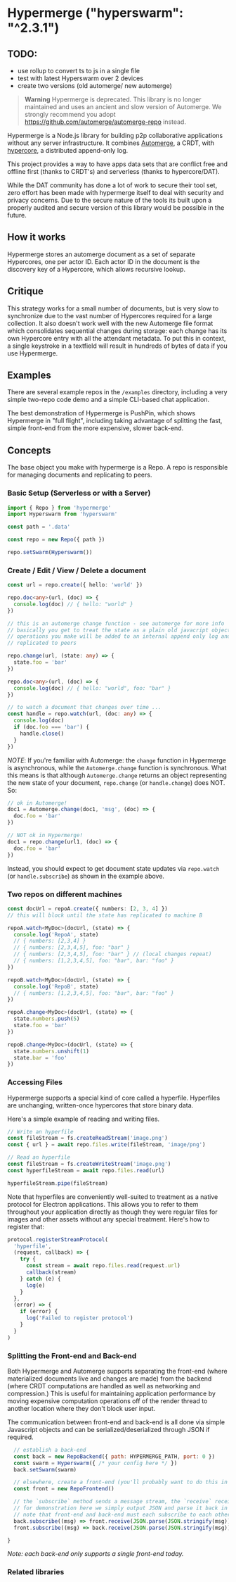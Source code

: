 # Hypermerge ("hyperswarm": "^2.3.1")

## TODO:
- use rollup to convert ts to js in a single file
- test with latest Hyperswarm over 2 devices
- create two versions (old automerge/ new automerge)
  

> **Warning**
> Hypermerge is deprecated.
> This library is no longer maintained and uses an ancient and slow version of Automerge.
> We strongly recommend you adopt https://github.com/automerge/automerge-repo instead.

Hypermerge is a Node.js library for building p2p collaborative applications
without any server infrastructure. It combines [Automerge](https://github.com/automerge/automerge), 
a CRDT, with [hypercore](https://github.com/mafintosh/hypercore), a distributed append-only log.

This project provides a way to have apps data sets that are
conflict free and offline first (thanks to CRDT's) and serverless (thanks to
hypercore/DAT).

While the DAT community has done a lot of work to secure their tool set, zero
effort has been made with hypermerge itself to deal with security and privacy
concerns. Due to the secure nature of the tools its built upon a properly
audited and secure version of this library would be possible in the future.

## How it works

Hypermerge stores an automerge document as a set of separate Hypercores, one per actor ID. Each
actor ID in the document is the discovery key of a Hypercore, which allows recursive lookup.

## Critique

This strategy works for a small number of documents, but is very slow to synchronize due 
to the vast number of Hypercores required for a large collection. It also doesn't work well with
the new Automerge file format which consolidates sequential changes during storage: each change
has its own Hypercore entry with all the attendant metadata. To put this in context, a single
keystroke in a textfield will result in hundreds of bytes of data if you use Hypermerge.

## Examples

There are several example repos in the `/examples` directory, including a very simple two-repo 
code demo and a simple CLI-based chat application.

The best demonstration of Hypermerge is PushPin, which shows Hypermerge in "full flight", including 
taking advantage of splitting the fast, simple front-end from the more expensive, slower back-end. 

## Concepts

The base object you make with hypermerge is a Repo. A repo is responsible for
managing documents and replicating to peers.

### Basic Setup (Serverless or with a Server)

```ts
import { Repo } from 'hypermerge'
import Hyperswarm from 'hyperswarm'

const path = '.data'

const repo = new Repo({ path })

repo.setSwarm(Hyperswarm())
```

### Create / Edit / View / Delete a document

```ts
const url = repo.create({ hello: 'world' })

repo.doc<any>(url, (doc) => {
  console.log(doc) // { hello: "world" }
})

// this is an automerge change function - see automerge for more info
// basically you get to treat the state as a plain old javacript object
// operations you make will be added to an internal append only log and
// replicated to peers

repo.change(url, (state: any) => {
  state.foo = 'bar'
})

repo.doc<any>(url, (doc) => {
  console.log(doc) // { hello: "world", foo: "bar" }
})

// to watch a document that changes over time ...
const handle = repo.watch(url, (doc: any) => {
  console.log(doc)
  if (doc.foo === 'bar') {
    handle.close()
  }
})
```

_NOTE_: If you're familiar with Automerge: the `change` function in Hypermerge
is asynchronous, while the `Automerge.change` function is synchronous. What this
means is that although `Automerge.change` returns an object representing the new
state of your document, `repo.change` (or `handle.change`) does NOT. So:

```ts
// ok in Automerge!
doc1 = Automerge.change(doc1, 'msg', (doc) => {
  doc.foo = 'bar'
})

// NOT ok in Hypermerge!
doc1 = repo.change(url1, (doc) => {
  doc.foo = 'bar'
})
```

Instead, you should expect to get document state updates via `repo.watch`
(or `handle.subscribe`) as shown in the example above.

### Two repos on different machines

```ts
const docUrl = repoA.create({ numbers: [2, 3, 4] })
// this will block until the state has replicated to machine B

repoA.watch<MyDoc>(docUrl, (state) => {
  console.log('RepoA', state)
  // { numbers: [2,3,4] }
  // { numbers: [2,3,4,5], foo: "bar" }
  // { numbers: [2,3,4,5], foo: "bar" } // (local changes repeat)
  // { numbers: [1,2,3,4,5], foo: "bar", bar: "foo" }
})

repoB.watch<MyDoc>(docUrl, (state) => {
  console.log('RepoB', state)
  // { numbers: [1,2,3,4,5], foo: "bar", bar: "foo" }
})

repoA.change<MyDoc>(docUrl, (state) => {
  state.numbers.push(5)
  state.foo = 'bar'
})

repoB.change<MyDoc>(docUrl, (state) => {
  state.numbers.unshift(1)
  state.bar = 'foo'
})
```

### Accessing Files

Hypermerge supports a special kind of core called a hyperfile. Hyperfiles are
unchanging, written-once hypercores that store binary data.

Here's a simple example of reading and writing files.

```ts
// Write an hyperfile
const fileStream = fs.createReadStream('image.png')
const { url } = await repo.files.write(fileStream, 'image/png')

// Read an hyperfile
const fileStream = fs.createWriteStream('image.png')
const hyperfileStream = await repo.files.read(url)

hyperfileStream.pipe(fileStream)
```

Note that hyperfiles are conveniently well-suited to treatment as a native
protocol for Electron applications. This allows you to refer to them throughout
your application directly as though they were regular files for images and other
assets without any special treatment. Here's how to register that:

```js
protocol.registerStreamProtocol(
  'hyperfile',
  (request, callback) => {
    try {
      const stream = await repo.files.read(request.url)
      callback(stream)
    } catch (e) {
      log(e)
    }
  },
  (error) => {
    if (error) {
      log('Failed to register protocol')
    }
  }
)
```

### Splitting the Front-end and Back-end

Both Hypermerge and Automerge supports separating the front-end (where materialized documents live and changes are made) from the backend (where CRDT computations are handled as well as networking and compression.) This is useful for maintaining application performance by moving expensive computation operations off of the render thread to another location where they don't block user input.

The communication between front-end and back-end is all done via simple Javascript objects and can be serialized/deserialized through JSON if required.

```js
  // establish a back-end
  const back = new RepoBackend({ path: HYPERMERGE_PATH, port: 0 })
  const swarm = Hyperswarm({ /* your config here */ })
  back.setSwarm(swarm)

  // elsewhere, create a front-end (you'll probably want to do this in different threads)
  const front = new RepoFrontend()

  // the `subscribe` method sends a message stream, the `receive` receives it
  // for demonstration here we simply output JSON and parse it back in the same location
  // note that front-end and back-end must each subscribe to each other's streams
  back.subscribe((msg) => front.receive(JSON.parse(JSON.stringify(msg))))
  front.subscribe((msg) => back.receive(JSON.parse(JSON.stringify(msg))))

}
```

_Note: each back-end only supports a single front-end today._

### Related libraries

[automerge]: https://github.com/automerge/automerge
[hypercore]: https://github.com/mafintosh/hypercore
